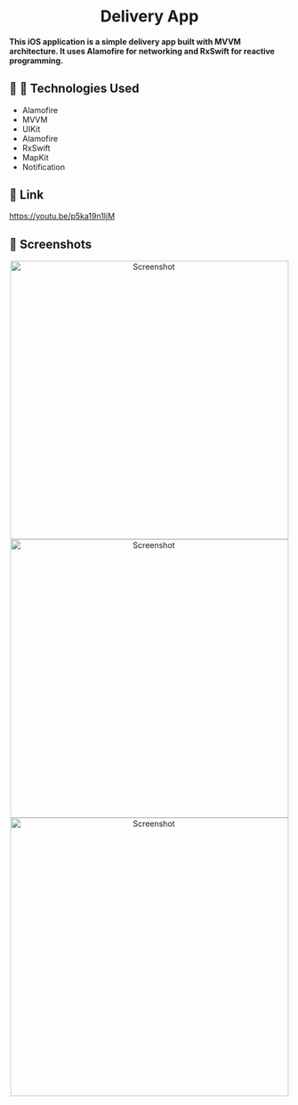 
<h1 align="center"> Delivery App  </h1>

#### This iOS application is a simple delivery app built with MVVM architecture. It uses Alamofire for networking and RxSwift for reactive programming. 

## 🍔 🍟 Technologies Used
- Alamofire
- MVVM
- UIKit
- Alamofire
- RxSwift
- MapKit
- Notification
  
## 🔗 Link

https://youtu.be/p5ka19n1ljM

## 📸 Screenshots

<div style="text-align:center;">
   <img height="500" alt="Screenshot" src="https://github.com/rabiaabdioglu/DeliveryApp/assets/75799790/2cfe7b81-edfb-46af-9d2e-6b42b992cdb5">

  <img height="500" alt="Screenshot" src="https://github.com/rabiaabdioglu/DeliveryApp/assets/75799790/1814e943-e20a-4a8b-ac3e-fd2134dc11d7">
 
  <img height="500" alt="Screenshot" src="https://github.com/rabiaabdioglu/DeliveryApp/assets/75799790/e948e669-6375-4a6f-b282-e8148508c1c1">
  

</div>
